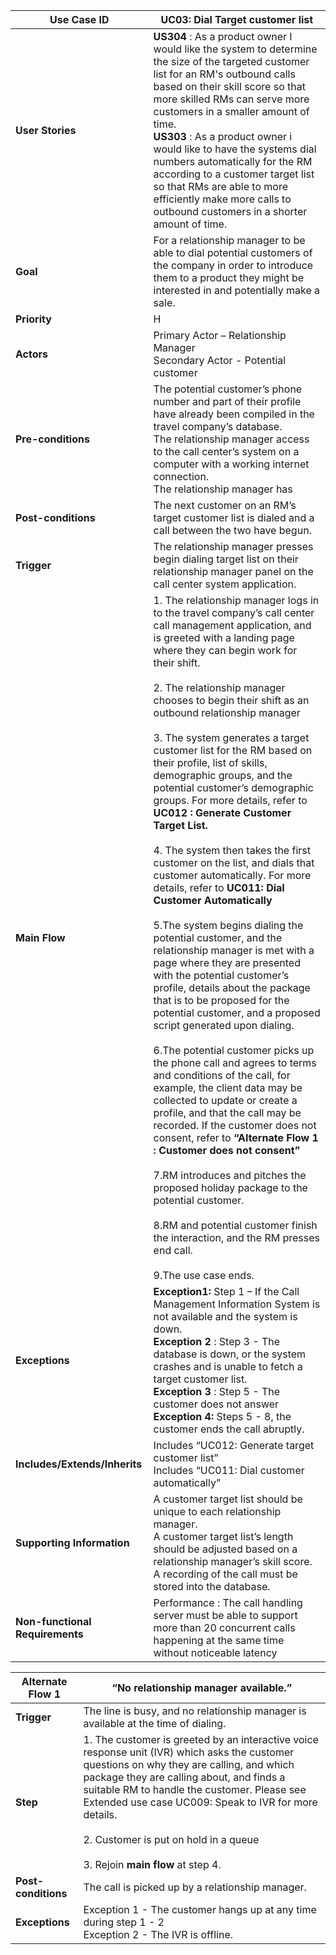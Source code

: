 | Use Case ID                     	| UC03: Dial Target customer list                                                                                                                                                                                                                                                                                                                                                                                                                                                                                                                                                                                                                                                                                                                                                                                                                                                                                                                                                                                                                                                                                                                                                                                                                                                                                                                                                                                                                                                                                                                                       	|
|---------------------------------	|-----------------------------------------------------------------------------------------------------------------------------------------------------------------------------------------------------------------------------------------------------------------------------------------------------------------------------------------------------------------------------------------------------------------------------------------------------------------------------------------------------------------------------------------------------------------------------------------------------------------------------------------------------------------------------------------------------------------------------------------------------------------------------------------------------------------------------------------------------------------------------------------------------------------------------------------------------------------------------------------------------------------------------------------------------------------------------------------------------------------------------------------------------------------------------------------------------------------------------------------------------------------------------------------------------------------------------------------------------------------------------------------------------------------------------------------------------------------------------------------------------------------------------------------------------------------------	|
| **User Stories**                	| **US304** : As a product owner I would like the system to determine the size of the targeted customer list for an RM's outbound calls based on their skill score so that more skilled RMs can serve more customers in a smaller amount of time.<br>**US303** : As a product owner i would like to have the systems dial numbers automatically for the RM according to a customer target list so that RMs are able to more efficiently make more calls to outbound customers in a shorter amount of time.                                                                                                                                                                                                                                                                                                                                                                                                                                                                                                                                                                                                                                                                                                                                                                                                                                                                                                                                                                                                                                                              	|
| **Goal**                        	| For a relationship manager to be able to dial potential customers of the company in order to introduce them to a product they might be interested in and potentially make a sale.                                                                                                                                                                                                                                                                                                                                                                                                                                                                                                                                                                                                                                                                                                                                                                                                                                                                                                                                                                                                                                                                                                                                                                                                                                                                                                                                                                                     	|
| **Priority**                    	| H                                                                                                                                                                                                                                                                                                                                                                                                                                                                                                                                                                                                                                                                                                                                                                                                                                                                                                                                                                                                                                                                                                                                                                                                                                                                                                                                                                                                                                                                                                                                                                     	|
| **Actors**                      	| Primary Actor – Relationship Manager <br>Secondary Actor - Potential customer                                                                                                                                                                                                                                                                                                                                                                                                                                                                                                                                                                                                                                                                                                                                                                                                                                                                                                                                                                                                                                                                                                                                                                                                                                                                                                                                                                                                                                                                                         	|
| **Pre-conditions**              	| The potential customer’s phone number and part of their profile have already been compiled in the travel company’s database. <br>The relationship manager access to the call center’s system on a computer with a working internet connection. <br>The relationship manager has                                                                                                                                                                                                                                                                                                                                                                                                                                                                                                                                                                                                                                                                                                                                                                                                                                                                                                                                                                                                                                                                                                                                                                                                                                                                                       	|
| **Post-conditions**             	| The next customer on an RM’s target customer list is dialed and a call between the two have begun.                                                                                                                                                                                                                                                                                                                                                                                                                                                                                                                                                                                                                                                                                                                                                                                                                                                                                                                                                                                                                                                                                                                                                                                                                                                                                                                                                                                                                                                                    	|
| **Trigger**                     	| The relationship manager presses begin dialing target list on their relationship manager panel on the call center system application.                                                                                                                                                                                                                                                                                                                                                                                                                                                                                                                                                                                                                                                                                                                                                                                                                                                                                                                                                                                                                                                                                                                                                                                                                                                                                                                                                                                                                                 	|
| **Main Flow**                   	| 1. The relationship manager logs in to the travel company’s call center call management application, and is greeted with a landing page where they can begin work for their shift. <br><br>2. The relationship manager chooses to begin their shift as an outbound relationship manager<br><br>3. The system generates a target customer list for the RM based on their profile, list of skills, demographic groups, and the potential customer’s demographic groups. For more details, refer to **UC012 : Generate Customer Target List.** <br><br>4. The system then takes the first customer on the list, and dials that customer automatically. For more details, refer to **UC011: Dial Customer Automatically**<br><br>5.The system begins dialing the potential customer, and the relationship manager is met with a page where they are presented with the potential customer’s profile, details about the package that is to be proposed for the potential customer, and a proposed script generated upon dialing.<br><br>6.The potential customer picks up the phone call and agrees to terms and conditions of the call, for example, the client data may be collected to update or create a profile, and that the call may be recorded.  If the customer does not consent, refer to **“Alternate Flow 1 : Customer does not consent”** <br><br>7.RM introduces and pitches the proposed holiday package to the potential customer. <br><br>8.RM and potential customer finish the interaction, and the RM presses end call. <br><br>9.The use case ends.  	|
| **Exceptions**                  	| **Exception1:** Step 1 – If the Call Management Information System is not available and the system is down.<br>**Exception 2** : Step 3 - The database is down, or the system crashes and is unable to fetch a target customer list. <br>**Exception 3** : Step 5 - The customer does not answer <br>**Exception 4:** Steps 5 - 8, the customer ends the call abruptly.                                                                                                                                                                                                                                                                                                                                                                                                                                                                                                                                                                                                                                                                                                                                                                                                                                                                                                                                                                                                                                                                                                                                                                                               	|
| **Includes/Extends/Inherits**   	| Includes “UC012: Generate target customer list” <br>Includes “UC011: Dial customer automatically”                                                                                                                                                                                                                                                                                                                                                                                                                                                                                                                                                                                                                                                                                                                                                                                                                                                                                                                                                                                                                                                                                                                                                                                                                                                                                                                                                                                                                                                                     	|
| **Supporting Information**      	| A customer target list should be unique to each relationship manager. <br>A customer target list’s length should be adjusted based on a relationship manager’s skill score.<br>A recording of the call must be stored into the database.                                                                                                                                                                                                                                                                                                                                                                                                                                                                                                                                                                                                                                                                                                                                                                                                                                                                                                                                                                                                                                                                                                                                                                                                                                                                                                                              	|
| **Non-functional Requirements** 	| Performance : The call handling server must be able to support more than 20 concurrent calls happening at the same time without noticeable latency                                                                                                                                                                                                                                                                                                                                                                                                                                                                                                                                                                                                                                                                                                                                                                                                                                                                                                                                                                                                                                                                                                                                                                                                                                                                                                                                                                                                                    	|

                                                                                    	

| Alternate Flow 1    | “No relationship manager available.”                                                                                                                          |
|---------------------|------------------------------------------------------------------------------------------------------------------------------------------------------|
| **Trigger**         | The line is busy, and no relationship manager is available at the time of dialing.                                                                 |
| **Step**            | 1. The customer is greeted by an interactive voice response unit (IVR) which asks the customer questions on why they are calling, and which package they are calling about, and finds a suitable RM to handle the customer. Please see Extended use case UC009: Speak to IVR for more details.<br><br>2. Customer is put on hold in a queue <br><br>3. Rejoin **main flow** at step 4. |
| **Post-conditions** | The call is picked up by a relationship manager.                                        |
| **Exceptions**      |Exception 1 - The customer hangs up at any time during step 1 - 2<br>Exception 2 - The IVR is offline.                                                                                                                                                   |